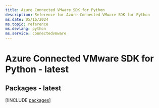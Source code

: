 ```yaml
---
title: Azure Connected VMware SDK for Python
description: Reference for Azure Connected VMware SDK for Python
ms.date: 05/16/2024
ms.topic: reference
ms.devlang: python
ms.service: connectedvmware
---
```

# Azure Connected VMware SDK for Python - latest
## Packages - latest
[!INCLUDE [packages](connected-vmware-index.md)]